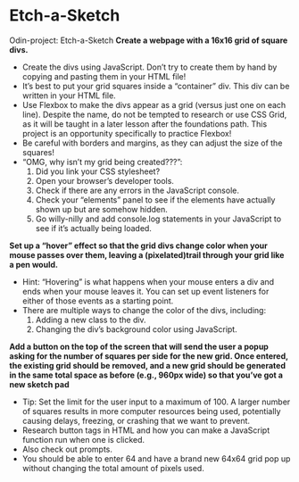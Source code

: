 # Etch-a-Sketch
Odin-project: Etch-a-Sketch
**Create a webpage with a 16x16 grid of square divs.**

- Create the divs using JavaScript. Don’t try to create them by hand by copying and pasting them in your HTML file!
- It’s best to put your grid squares inside a “container” div. This div can be written in your HTML file.
- Use Flexbox to make the divs appear as a grid (versus just one on each line). Despite the name, do not be tempted to research or use CSS Grid, as it will be taught in a later lesson after the foundations path. This project is an opportunity specifically to practice Flexbox!
- Be careful with borders and margins, as they can adjust the size of the squares!
- “OMG, why isn’t my grid being created???”:
    1. Did you link your CSS stylesheet?
    2. Open your browser’s developer tools.
    3. Check if there are any errors in the JavaScript console.
    4. Check your “elements” panel to see if the elements have actually shown up but are somehow hidden.
    5. Go willy-nilly and add console.log statements in your JavaScript to see if it’s actually being loaded.

**Set up a “hover” effect so that the grid divs change color when your mouse passes over them, leaving a (pixelated)trail through your grid like a pen would.**

- Hint: “Hovering” is what happens when your mouse enters a div and ends when your mouse leaves it. You can set up event listeners for either of those events as a starting point.
- There are multiple ways to change the color of the divs, including:
    1. Adding a new class to the div.
    2. Changing the div’s background color using JavaScript.

**Add a button on the top of the screen that will send the user a popup asking for the number of squares per side for the new grid. Once entered, the existing grid should be removed, and a new grid should be generated in the same total space as before (e.g., 960px wide) so that you’ve got a new sketch pad**

- Tip: Set the limit for the user input to a maximum of 100. A larger number of squares results in more computer resources being used, potentially causing delays, freezing, or crashing that we want to prevent.
- Research button tags in HTML and how you can make a JavaScript function run when one is clicked.
- Also check out prompts.
- You should be able to enter 64 and have a brand new 64x64 grid pop up without changing the total amount of pixels used.